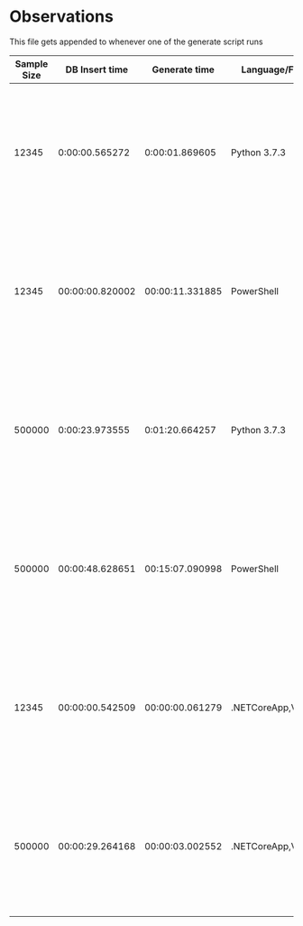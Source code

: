 # Observations

This file gets appended to whenever one of the generate script runs

|Sample Size |  DB Insert time | Generate time| Language/Framework | DBMS |
| ---           | ---       | ---       | --- | --- |
|12345|0:00:00.565272|0:00:01.869605|Python 3.7.3|PostgreSQL 11.2 on x86_64-pc-mingw64, compiled by gcc.exe (Rev5, Built by MSYS2 project) 4.9.2, 64-bit|
|12345|00:00:00.820002|00:00:11.331885|PowerShell|PostgreSQL 11.2 on x86_64-pc-mingw64, compiled by gcc.exe (Rev5, Built by MSYS2 project) 4.9.2, 64-bit|
|500000|0:00:23.973555|0:01:20.664257|Python 3.7.3|PostgreSQL 11.2 on x86_64-pc-mingw64, compiled by gcc.exe (Rev5, Built by MSYS2 project) 4.9.2, 64-bit|
|500000|00:00:48.628651|00:15:07.090998|PowerShell|PostgreSQL 11.2 on x86_64-pc-mingw64, compiled by gcc.exe (Rev5, Built by MSYS2 project) 4.9.2, 64-bit|
|12345|00:00:00.542509|00:00:00.061279|.NETCoreApp,Version=v2.2|PostgreSQL 11.2 on x86_64-pc-mingw64, compiled by gcc.exe (Rev5, Built by MSYS2 project) 4.9.2, 64-bit|
|500000|00:00:29.264168|00:00:03.002552|.NETCoreApp,Version=v2.2|PostgreSQL 11.2 on x86_64-pc-mingw64, compiled by gcc.exe (Rev5, Built by MSYS2 project) 4.9.2, 64-bit|
